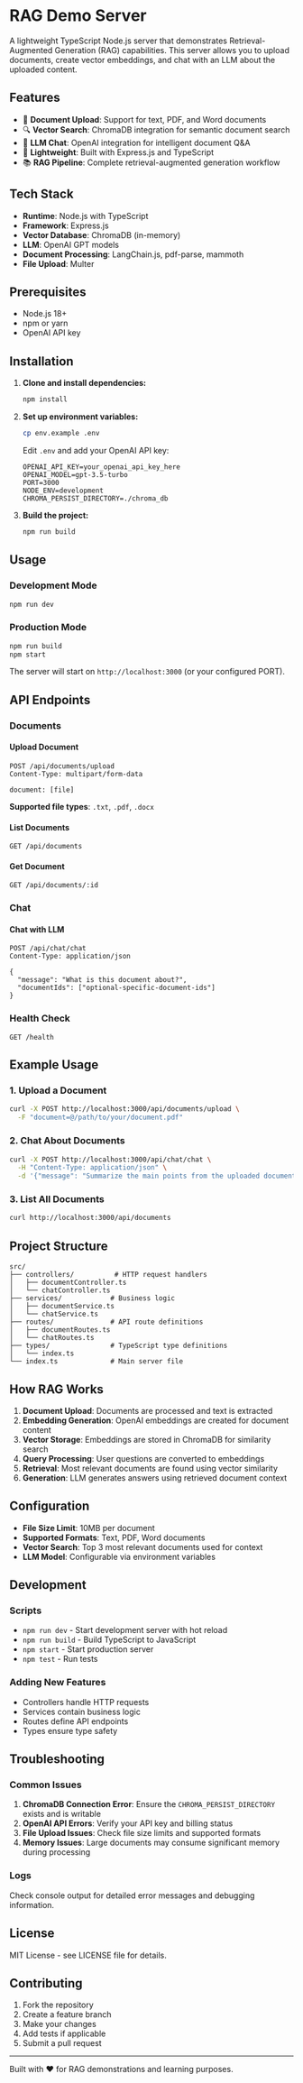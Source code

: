 # RAG Demo Server

A lightweight TypeScript Node.js server that demonstrates Retrieval-Augmented Generation (RAG) capabilities. This server allows you to upload documents, create vector embeddings, and chat with an LLM about the uploaded content.

## Features

- 📄 **Document Upload**: Support for text, PDF, and Word documents
- 🔍 **Vector Search**: ChromaDB integration for semantic document search
- 🤖 **LLM Chat**: OpenAI integration for intelligent document Q&A
- 🚀 **Lightweight**: Built with Express.js and TypeScript
- 📚 **RAG Pipeline**: Complete retrieval-augmented generation workflow

## Tech Stack

- **Runtime**: Node.js with TypeScript
- **Framework**: Express.js
- **Vector Database**: ChromaDB (in-memory)
- **LLM**: OpenAI GPT models
- **Document Processing**: LangChain.js, pdf-parse, mammoth
- **File Upload**: Multer

## Prerequisites

- Node.js 18+
- npm or yarn
- OpenAI API key

## Installation

1. **Clone and install dependencies:**

   ```bash
   npm install
   ```

2. **Set up environment variables:**

   ```bash
   cp env.example .env
   ```

   Edit `.env` and add your OpenAI API key:

   ```env
   OPENAI_API_KEY=your_openai_api_key_here
   OPENAI_MODEL=gpt-3.5-turbo
   PORT=3000
   NODE_ENV=development
   CHROMA_PERSIST_DIRECTORY=./chroma_db
   ```

3. **Build the project:**
   ```bash
   npm run build
   ```

## Usage

### Development Mode

```bash
npm run dev
```

### Production Mode

```bash
npm run build
npm start
```

The server will start on `http://localhost:3000` (or your configured PORT).

## API Endpoints

### Documents

#### Upload Document

```http
POST /api/documents/upload
Content-Type: multipart/form-data

document: [file]
```

**Supported file types**: `.txt`, `.pdf`, `.docx`

#### List Documents

```http
GET /api/documents
```

#### Get Document

```http
GET /api/documents/:id
```

### Chat

#### Chat with LLM

```http
POST /api/chat/chat
Content-Type: application/json

{
  "message": "What is this document about?",
  "documentIds": ["optional-specific-document-ids"]
}
```

### Health Check

```http
GET /health
```

## Example Usage

### 1. Upload a Document

```bash
curl -X POST http://localhost:3000/api/documents/upload \
  -F "document=@/path/to/your/document.pdf"
```

### 2. Chat About Documents

```bash
curl -X POST http://localhost:3000/api/chat/chat \
  -H "Content-Type: application/json" \
  -d '{"message": "Summarize the main points from the uploaded documents"}'
```

### 3. List All Documents

```bash
curl http://localhost:3000/api/documents
```

## Project Structure

```
src/
├── controllers/          # HTTP request handlers
│   ├── documentController.ts
│   └── chatController.ts
├── services/            # Business logic
│   ├── documentService.ts
│   └── chatService.ts
├── routes/              # API route definitions
│   ├── documentRoutes.ts
│   └── chatRoutes.ts
├── types/               # TypeScript type definitions
│   └── index.ts
└── index.ts             # Main server file
```

## How RAG Works

1. **Document Upload**: Documents are processed and text is extracted
2. **Embedding Generation**: OpenAI embeddings are created for document content
3. **Vector Storage**: Embeddings are stored in ChromaDB for similarity search
4. **Query Processing**: User questions are converted to embeddings
5. **Retrieval**: Most relevant documents are found using vector similarity
6. **Generation**: LLM generates answers using retrieved document context

## Configuration

- **File Size Limit**: 10MB per document
- **Supported Formats**: Text, PDF, Word documents
- **Vector Search**: Top 3 most relevant documents used for context
- **LLM Model**: Configurable via environment variables

## Development

### Scripts

- `npm run dev` - Start development server with hot reload
- `npm run build` - Build TypeScript to JavaScript
- `npm start` - Start production server
- `npm test` - Run tests

### Adding New Features

- Controllers handle HTTP requests
- Services contain business logic
- Routes define API endpoints
- Types ensure type safety

## Troubleshooting

### Common Issues

1. **ChromaDB Connection Error**: Ensure the `CHROMA_PERSIST_DIRECTORY` exists and is writable
2. **OpenAI API Errors**: Verify your API key and billing status
3. **File Upload Issues**: Check file size limits and supported formats
4. **Memory Issues**: Large documents may consume significant memory during processing

### Logs

Check console output for detailed error messages and debugging information.

## License

MIT License - see LICENSE file for details.

## Contributing

1. Fork the repository
2. Create a feature branch
3. Make your changes
4. Add tests if applicable
5. Submit a pull request

---

Built with ❤️ for RAG demonstrations and learning purposes.
